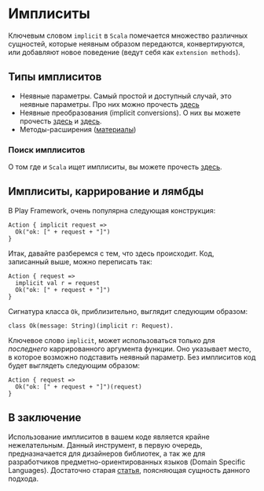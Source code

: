 Имплиситы
=========
Ключевым словом `implicit` в `Scala` помечается множество различных
сущностей, которые неявным образом передаются, конвертируются, или
добавляют новое поведение (ведут себя как `extension methods`).


## Типы имплиситов

 - Неявные параметры. Самый простой и доступный случай, это неявные
   параметры. Про них можно прочесть [здесь][parameters]
 - Неявные преобразования (implicit conversions). О них вы можете
   прочесть [здесь][impl-conversions] и [здесь][impl-conversions-2].
 - Методы-расширения ([материалы][classes])

### Поиск имплиситов
О том где и `Scala` ищет имплиситы, вы можете прочесть [здесь][lookup].


## Имплиситы, каррирование и лямбды
В Play Framework, очень популярна следующая конструкция:

    Action { implicit request =>
      Ok("ok: [" + request + "]")
    }

Итак, давайте разберемся с тем, что здесь происходит. Код, записанный
выше, можно переписать так:

    Action { request =>
      implicit val r = request
      Ok("ok: [" + request + "]")
    }

Сигнатура класса `Ok`, приблизительно, выглядит следующим образом:

    class Ok(message: String)(implicit r: Request).

Ключевое слово `implicit`, может использоваться только для *последнего*
каррированного аргумента функции. Оно указывает место, в которое возможно
подставить неявный параметр. Без имплиситов код будет выглядеть следующим образом:

    Action { request =>
      Ok("ok: [" + request + "]")(request)
    }


## В заключение
Использование имплиситов в вашем коде является крайне нежелательным.
Данный инструмент, в первую очередь, предназначается для дизайнеров
библиотек, а так же для разработчиков предметно-ориентированных языков
(Domain Specific Languages). Достаточно старая [статья][pimp-my-lib],
поясняющая сущность данного подхода.

[pimp-my-lib]: http://www.artima.com/weblogs/viewpost.jsp?thread=179766
[impl-conversions]: http://docs.scala-lang.org/tutorials/tour/implicit-conversions
[impl-conversions-2]: http://baddotrobot.com/blog/2015/07/14/scala-implicit-functions/
[parameters]: http://baddotrobot.com/blog/2015/07/03/scala-implicit-parameters/
[classes]: http://docs.scala-lang.org/overviews/core/implicit-classes.html
[lookup]: http://docs.scala-lang.org/tutorials/FAQ/finding-implicits.html


